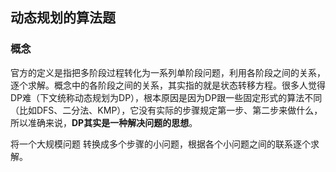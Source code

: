 ## 动态规划的算法题

### 概念

官方的定义是指把多阶段过程转化为一系列单阶段问题，利用各阶段之间的关系，逐个求解。概念中的各阶段之间的关系，其实指的就是状态转移方程。很多人觉得DP难（下文统称动态规划为DP），根本原因是因为DP跟一些固定形式的算法不同（比如DFS、二分法、KMP），它没有实际的步骤规定第一步、第二步来做什么，所以准确来说，**DP其实是一种解决问题的思想**。

将一个大规模问题 转换成多个步骤的小问题，根据各个小问题之间的联系逐个求解。

